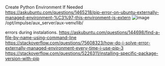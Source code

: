 Create Python Environment If Needed
https://askubuntu.com/questions/1465218/pip-error-on-ubuntu-externally-managed-environment-%C3%97-this-environment-is-extern
![image](https://github.com/CodastickFantastic/Secure-VPS/assets/118989184/dc704423-faf2-4bd0-b6b5-e582888450bd)
/opt/impulse/aux_server/aux-venv/lib/

errors during instalations.
https://askubuntu.com/questions/144698/find-a-file-by-name-using-command-line
https://stackoverflow.com/questions/75608323/how-do-i-solve-error-externally-managed-environment-every-time-i-use-pip-3
https://stackoverflow.com/questions/5226311/installing-specific-package-version-with-pip
